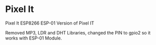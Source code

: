 # Pixel It
Pixel It
ESP8266 ESP-01 Version of Pixel IT

Removed MP3, LDR and DHT Libraries, changed the PIN to gpio2 so it works with ESP-01 Module.
